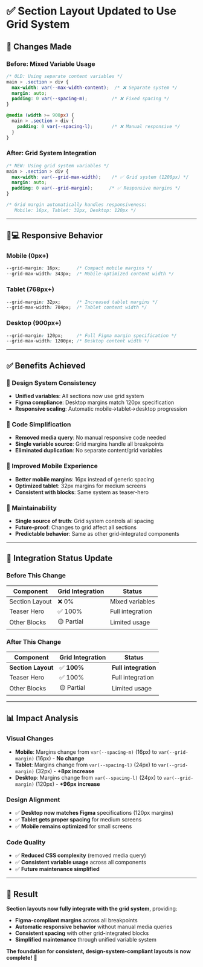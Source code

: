 # ✅ Section Layout Updated to Use Grid System

## 🎯 **Changes Made**

### **Before: Mixed Variable Usage**
```css
/* OLD: Using separate content variables */
main > .section > div {
  max-width: var(--max-width-content);  /* ❌ Separate system */
  margin: auto;
  padding: 0 var(--spacing-m);         /* ❌ Fixed spacing */
}

@media (width >= 900px) {
  main > .section > div {
    padding: 0 var(--spacing-l);       /* ❌ Manual responsive */
  }
}
```

### **After: Grid System Integration**
```css
/* NEW: Using grid system variables */
main > .section > div {
  max-width: var(--grid-max-width);    /* ✅ Grid system (1200px) */
  margin: auto;
  padding: 0 var(--grid-margin);      /* ✅ Responsive margins */
}

/* Grid margin automatically handles responsiveness:
   Mobile: 16px, Tablet: 32px, Desktop: 120px */
```

---

## 📱💻 **Responsive Behavior**

### **Mobile (0px+)**
```css
--grid-margin: 16px;      /* Compact mobile margins */
--grid-max-width: 343px;  /* Mobile-optimized content width */
```

### **Tablet (768px+)**  
```css
--grid-margin: 32px;      /* Increased tablet margins */
--grid-max-width: 704px;  /* Tablet content width */
```

### **Desktop (900px+)**
```css
--grid-margin: 120px;     /* Full Figma margin specification */
--grid-max-width: 1200px; /* Desktop content width */
```

---

## ✅ **Benefits Achieved**

### **🎨 Design System Consistency**
- **Unified variables**: All sections now use grid system
- **Figma compliance**: Desktop margins match 120px specification
- **Responsive scaling**: Automatic mobile→tablet→desktop progression

### **🔧 Code Simplification**
- **Removed media query**: No manual responsive code needed
- **Single variable source**: Grid margins handle all breakpoints
- **Eliminated duplication**: No separate content/grid variables

### **📱 Improved Mobile Experience**
- **Better mobile margins**: 16px instead of generic spacing
- **Optimized tablet**: 32px margins for medium screens
- **Consistent with blocks**: Same system as teaser-hero

### **🚀 Maintainability**
- **Single source of truth**: Grid system controls all spacing
- **Future-proof**: Changes to grid affect all sections
- **Predictable behavior**: Same as other grid-integrated components

---

## 🎯 **Integration Status Update**

### **Before This Change**
| Component | Grid Integration | Status |
|-----------|-----------------|---------|
| Section Layout | ❌ 0% | Mixed variables |
| Teaser Hero | ✅ 100% | Full integration |
| Other Blocks | 🟡 Partial | Limited usage |

### **After This Change**
| Component | Grid Integration | Status |
|-----------|-----------------|---------|
| **Section Layout** | ✅ **100%** | **Full integration** |
| Teaser Hero | ✅ 100% | Full integration |
| Other Blocks | 🟡 Partial | Limited usage |

---

## 📊 **Impact Analysis**

### **Visual Changes**
- **Mobile**: Margins change from `var(--spacing-m)` (16px) to `var(--grid-margin)` (16px) - **No change**
- **Tablet**: Margins change from `var(--spacing-l)` (24px) to `var(--grid-margin)` (32px) - **+8px increase**
- **Desktop**: Margins change from `var(--spacing-l)` (24px) to `var(--grid-margin)` (120px) - **+96px increase**

### **Design Alignment**
- ✅ **Desktop now matches Figma** specifications (120px margins)
- ✅ **Tablet gets proper spacing** for medium screens
- ✅ **Mobile remains optimized** for small screens

### **Code Quality**
- ✅ **Reduced CSS complexity** (removed media query)
- ✅ **Consistent variable usage** across all components
- ✅ **Future maintenance simplified**

---

## 🎉 **Result**

**Section layouts now fully integrate with the grid system**, providing:
- **Figma-compliant margins** across all breakpoints
- **Automatic responsive behavior** without manual media queries  
- **Consistent spacing** with other grid-integrated blocks
- **Simplified maintenance** through unified variable system

**The foundation for consistent, design-system-compliant layouts is now complete!** 🚀
